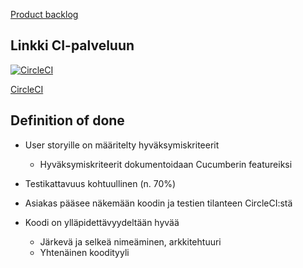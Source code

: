 [Product backlog](https://docs.google.com/spreadsheets/d/1EJGxD0UlSo8Cpv5bqZV7dpyIHk6_I_piRaJ46wsDzU4/edit?ts=5e83146c#gid=0)


## Linkki CI-palveluun

[![CircleCI](https://circleci.com/gh/noorary/miniprojekti.svg?style=svg)](https://circleci.com/gh/noorary/miniprojekti)

[CircleCI](https://circleci.com/gh/noorary/miniprojekti)

## Definition of done

- User storyille on määritelty hyväksymiskriteerit
	- Hyväksymiskriteerit dokumentoidaan Cucumberin featureiksi

- Testikattavuus kohtuullinen (n. 70%)

- Asiakas pääsee näkemään koodin ja testien tilanteen CircleCI:stä

- Koodi on ylläpidettävyydeltään hyvää
	- Järkevä ja selkeä nimeäminen, arkkitehtuuri
	- Yhtenäinen koodityyli
